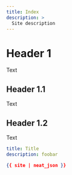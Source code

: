 ```yaml
---
title: Index
description: >
  Site description
---
```


# Header 1

Text

## Header 1.1

Text

## Header 1.2

Text

```YAML
title: Title
description: foobar
```

```JSON
{{ site | neat_json }}
```
